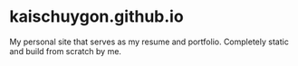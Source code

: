 # kaischuygon.github.io
My personal site that serves as my resume and portfolio. Completely static and build from scratch by me.